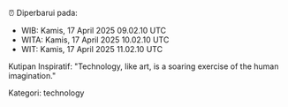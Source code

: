 ⏰ Diperbarui pada:
- WIB: Kamis, 17 April 2025 09.02.10 UTC
- WITA: Kamis, 17 April 2025 10.02.10 UTC
- WIT: Kamis, 17 April 2025 11.02.10 UTC

Kutipan Inspiratif:
"Technology, like art, is a soaring exercise of the human imagination."


Kategori: technology

